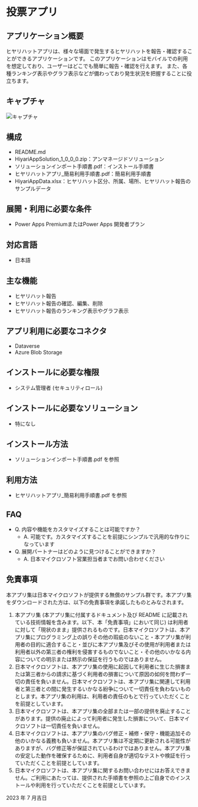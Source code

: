 # 投票アプリ

## アプリケーション概要
ヒヤリハットアプリは、様々な場面で発生するヒヤリハットを報告・確認することができるアプリケーションです。
このアプリケーションはモバイルでの利用を想定しており、ユーザーはどこでも簡単に報告・確認を行えます。
また、各種ランキング表示やグラフ表示などが備わっており発生状況を把握することに役立ちます。

## キャプチャ
![キャプチャ]("キャプチャ")

## 構成
- README.md
- HiyariAppSolution_1_0_0_0.zip：アンマネージドソリューション
- ソリューションインポート手順書.pdf：インストール手順書
- ヒヤリハットアプリ_簡易利用手順書.pdf：簡易利用手順書
- HiyariAppData.xlsx：ヒヤリハット区分、所属、場所、ヒヤリハット報告のサンプルデータ

## 展開・利用に必要な条件
- Power Apps PremiumまたはPower Apps 開発者プラン

## 対応言語
- 日本語

## 主な機能
- ヒヤリハット報告
- ヒヤリハット報告の確認、編集、削除
- ヒヤリハット報告のランキング表示やグラフ表示

## アプリ利用に必要なコネクタ
- Dataverse
- Azure Blob Storage

## インストールに必要な権限
- システム管理者 (セキュリティロール)

## インストールに必要なソリューション
- 特になし

## インストール方法
- ソリューションインポート手順書.pdf を参照

## 利用方法
- ヒヤリハットアプリ_簡易利用手順書.pdf を参照

## FAQ
* Q. 内容や機能をカスタマイズすることは可能ですか？
    * A. 可能です。カスタマイズすることを前提にシンプルで汎用的な作りになっています
* Q. 展開パートナーはどのように見つけることができますか？
    * A. 日本マイクロソフト営業担当者までお問い合わせください

## 免責事項
本アプリ集は日本マイクロソフトが提供する無償のサンプル群です。本アプリ集をダウンロードされた方は、以下の免責事項を承諾したものとみなされます。

1. 本アプリ集 (本アプリ集に付属するドキュメント及び README に記載されている技術情報を含みます。以下、本「免責事項」において同じ) は利用者に対して「現状のまま」提供されるものです。日本マイクロソフトは、本アプリ集にプログラミング上の誤りその他の瑕疵のないこと・本アプリ集が利用者の目的に適合すること・並びに本アプリ集及びその使用が利用者または利用者以外の第三者の権利を侵害するものでないこと・その他のいかなる内容についての明示または黙示の保証を行うものではありません。
1. 日本マイクロソフトは、本アプリ集の使用に起因して利用者に生じた損害または第三者からの請求に基づく利用者の損害について原因の如何を問わず一切の責任を負いません。日本マイクロソフトは、本アプリ集に関連して利用者と第三者との間に発生するいかなる紛争について一切責任を負わないものとします。本アプリ集の利用は、利用者の責任のもとで行っていただくことを前提としています。
1. 日本マイクロソフトは、本アプリ集の全部または一部の提供を廃止することがあります。提供の廃止によって利用者に発生した損害について、日本マイクロソフトは一切責任を負いません。
1. 日本マイクロソフトは、本アプリ集のバグ修正・補修・保守・機能追加その他のいかなる義務も負いません。本アプリ集は不定期に更新される可能性がありますが、バグ修正等が保証されているわけではありません。本アプリ集の安定した動作を確保するために、利用者自身が適切なテストや検証を行っていただくことを前提としています。
1. 日本マイクロソフトは、本アプリ集に関するお問い合わせにはお答えできません。ご利用にあたっては、提供された手順書を参照の上ご自身でのインストールや利用を行っていただくことを前提としています。

2023 年 7 月吉日